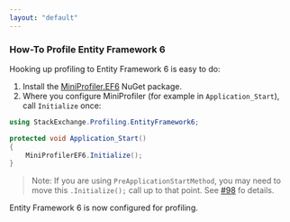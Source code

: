 ```yaml
---
layout: "default"
---
```

### How-To Profile Entity Framework 6

Hooking up profiling to Entity Framework 6 is easy to do:

1. Install the [MiniProfiler.EF6](https://www.nuget.org/packages/MiniProfiler.EF6) NuGet package.
2. Where you configure MiniProfiler (for example in `Application_Start`), call `Initialize` once:

```c#
using StackExchange.Profiling.EntityFramework6;

protected void Application_Start()
{
    MiniProfilerEF6.Initialize();
}
```
> Note: If you are using `PreApplicationStartMethod`, you may need to move this `.Initialize();` call up to that point. See [#98](https://github.com/MiniProfiler/dotnet/issues/98) fo details.

Entity Framework 6 is now configured for profiling.
